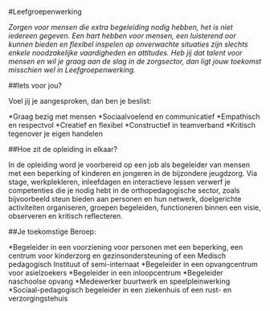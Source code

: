 #Leefgroepenwerking

_Zorgen voor mensen die extra begeleiding nodig hebben, het is niet iedereen gegeven. Een hart hebben voor mensen, een luisterend oor kunnen bieden en flexibel inspelen op onverwachte situaties zijn slechts enkele noodzakelijke vaardigheden en attitudes. Heb jij dat talent voor mensen en wil je graag aan de slag in de zorgsector, dan ligt jouw toekomst misschien wel in Leefgroepenwerking._

##Iets voor jou?

Voel jij je aangesproken, dan ben je beslist:

*Graag bezig met mensen
*Sociaalvoelend en communicatief
*Empathisch en respectvol
*Creatief en flexibel
*Constructief in teamverband
*Kritisch tegenover je eigen handelen

##Hoe zit de opleiding in elkaar?

In de opleiding word je voorbereid op een job als begeleider van mensen met een beperking of kinderen en jongeren in de bijzondere jeugdzorg. Via stage, werkplekleren, inleefdagen en interactieve lessen verwerf je competenties die je nodig hebt in de orthopedagogische sector, zoals bijvoorbeeld steun bieden aan personen en hun netwerk, doelgerichte activiteiten organiseren, groepen begeleiden, functioneren binnen een visie, observeren en kritisch reflecteren.

##Je toekomstige Beroep:

*Begeleider in een voorziening voor personen met een beperking, een centrum voor kinderzorg en gezinsondersteuning of een Medisch pedagogisch Instituut of semi-internaat
*Begeleider in een opvangcentrum voor asielzoekers
*Begeleider in een inloopcentrum
*Begeleider naschoolse opvang
*Medewerker buurtwerk en speelpleinwerking
*Sociaal-pedagogisch begeleider in een ziekenhuis of een rust- en verzorgingstehuis